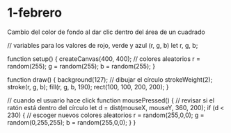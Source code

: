 # 1-febrero
Cambio del color de fondo al dar clic dentro del área de un cuadrado

// variables para los valores de rojo, verde y azul (r, g, b)
let r, g, b;

function setup() {
  createCanvas(400, 400);
  // colores aleatorios
  r = random(255);
  g = random(255);
  b = random(255);
}

function draw() {
  background(127);
  // dibujar el círculo
  strokeWeight(2);
  stroke(r, g, b);
  fill(r, g, b, 190);
  rect(100, 100, 200, 200);
}

// cuando el usuario hace click
function mousePressed() {
  // revisar si el ratón está dentro del círculo
  let d = dist(mouseX, mouseY, 360, 200);
  if (d < 230) {
    // escoger nuevos colores aleatorios
    r = random(255,0,0);
    g = random(0,255,255);
    b = random(255,0,0);
  }
}

